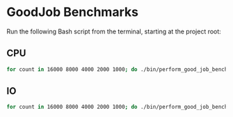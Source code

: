 # GoodJob Benchmarks

Run the following Bash script from the terminal, starting at the project root:

## CPU
```bash
for count in 16000 8000 4000 2000 1000; do ./bin/perform_good_job_benchmarks "cpu" "$count"; done
```

## IO
```bash
for count in 16000 8000 4000 2000 1000; do ./bin/perform_good_job_benchmarks "io" "$count"; done
```

